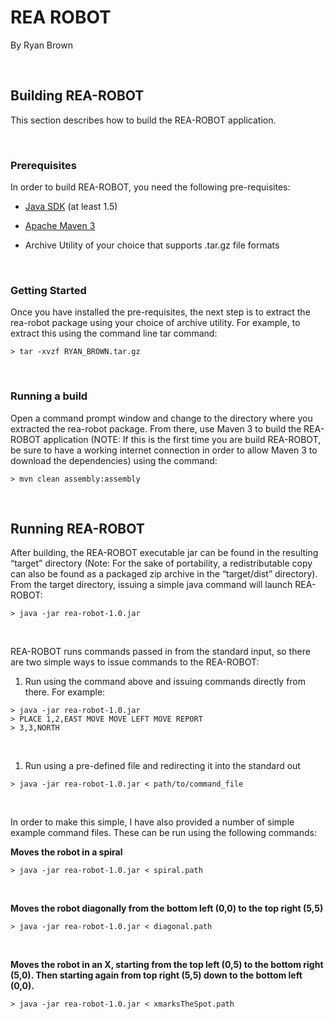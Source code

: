 REA ROBOT
=========

By Ryan Brown

 

Building REA-ROBOT
------------------

This section describes how to build the REA-ROBOT application.

 

### Prerequisites

In order to build REA-ROBOT, you need the following pre-requisites:

-   [Java SDK][1] (at least 1.5)

    [1]: <http://www.oracle.com/technetwork/java/javase/downloads/index.html>

-   [Apache Maven 3][2]

    [2]: <http://maven.apache.org/download.cgi>

-   Archive Utility of your choice that supports .tar.gz file formats

 

### Getting Started

Once you have installed the pre-requisites, the next step is to extract the
rea-robot package using your choice of archive utility.  For example, to extract
this using the command line tar command:

~~~~~~~~~~~~~~~~~~~~~~~~~~~~~~~~~~~~~~~~~~~~~~~~~~~~~~~~~~~~~~~~~~~~~~~~~~~~~~~~
> tar -xvzf RYAN_BROWN.tar.gz
~~~~~~~~~~~~~~~~~~~~~~~~~~~~~~~~~~~~~~~~~~~~~~~~~~~~~~~~~~~~~~~~~~~~~~~~~~~~~~~~

 

### Running a build

Open a command prompt window and change to the directory where you extracted the
rea-robot package.  From there, use Maven 3 to build the REA-ROBOT application
(NOTE: If this is the first time you are build REA-ROBOT, be sure to have a
working internet connection in order to allow Maven 3 to download the
dependencies) using the command:

~~~~~~~~~~~~~~~~~~~~~~~~~~~~~~~~~~~~~~~~~~~~~~~~~~~~~~~~~~~~~~~~~~~~~~~~~~~~~~~~
> mvn clean assembly:assembly
~~~~~~~~~~~~~~~~~~~~~~~~~~~~~~~~~~~~~~~~~~~~~~~~~~~~~~~~~~~~~~~~~~~~~~~~~~~~~~~~

 

Running REA-ROBOT
-----------------

After building, the REA-ROBOT executable jar can be found in the resulting
“target” directory (Note: For the sake of portability, a redistributable copy
can also be found as a packaged zip archive in the “target/dist” directory).
From the target directory, issuing a simple java command will launch REA-ROBOT:

~~~~~~~~~~~~~~~~~~~~~~~~~~~~~~~~~~~~~~~~~~~~~~~~~~~~~~~~~~~~~~~~~~~~~~~~~~~~~~~~
> java -jar rea-robot-1.0.jar
~~~~~~~~~~~~~~~~~~~~~~~~~~~~~~~~~~~~~~~~~~~~~~~~~~~~~~~~~~~~~~~~~~~~~~~~~~~~~~~~

 

REA-ROBOT runs commands passed in from the standard input, so there are two
simple ways to issue commands to the REA-ROBOT:

1.  Run using the command above and issuing commands directly from there. For
    example:

~~~~~~~~~~~~~~~~~~~~~~~~~~~~~~~~~~~~~~~~~~~~~~~~~~~~~~~~~~~~~~~~~~~~~~~~~~~~~~~~
> java -jar rea-robot-1.0.jar 
> PLACE 1,2,EAST MOVE MOVE LEFT MOVE REPORT 
> 3,3,NORTH
~~~~~~~~~~~~~~~~~~~~~~~~~~~~~~~~~~~~~~~~~~~~~~~~~~~~~~~~~~~~~~~~~~~~~~~~~~~~~~~~

 

1.  Run using a pre-defined file and redirecting it into the standard out

~~~~~~~~~~~~~~~~~~~~~~~~~~~~~~~~~~~~~~~~~~~~~~~~~~~~~~~~~~~~~~~~~~~~~~~~~~~~~~~~
> java -jar rea-robot-1.0.jar < path/to/command_file
~~~~~~~~~~~~~~~~~~~~~~~~~~~~~~~~~~~~~~~~~~~~~~~~~~~~~~~~~~~~~~~~~~~~~~~~~~~~~~~~

 

In order to make this simple, I have also provided a number of simple example
command files.  These can be run using the following commands:

**Moves the robot in a spiral**

~~~~~~~~~~~~~~~~~~~~~~~~~~~~~~~~~~~~~~~~~~~~~~~~~~~~~~~~~~~~~~~~~~~~~~~~~~~~~~~~
> java -jar rea-robot-1.0.jar < spiral.path
~~~~~~~~~~~~~~~~~~~~~~~~~~~~~~~~~~~~~~~~~~~~~~~~~~~~~~~~~~~~~~~~~~~~~~~~~~~~~~~~

 

**Moves the robot diagonally from the bottom left (0,0) to the top right (5,5)**

~~~~~~~~~~~~~~~~~~~~~~~~~~~~~~~~~~~~~~~~~~~~~~~~~~~~~~~~~~~~~~~~~~~~~~~~~~~~~~~~
> java -jar rea-robot-1.0.jar < diagonal.path
~~~~~~~~~~~~~~~~~~~~~~~~~~~~~~~~~~~~~~~~~~~~~~~~~~~~~~~~~~~~~~~~~~~~~~~~~~~~~~~~

 

**Moves the robot in an X, starting from the top left (0,5) to the bottom right
(5,0).  Then starting again from top right (5,5) down to the bottom left
(0,0).**

~~~~~~~~~~~~~~~~~~~~~~~~~~~~~~~~~~~~~~~~~~~~~~~~~~~~~~~~~~~~~~~~~~~~~~~~~~~~~~~~
> java -jar rea-robot-1.0.jar < xmarksTheSpot.path
~~~~~~~~~~~~~~~~~~~~~~~~~~~~~~~~~~~~~~~~~~~~~~~~~~~~~~~~~~~~~~~~~~~~~~~~~~~~~~~~
